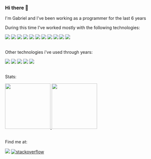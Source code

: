 ### Hi there 👋

<span>I'm Gabriel and I've been working as a programmer for the last 6 years</span>

<p>During this time I've worked mostly with the following technologies:</p>
<span>
    <img src="https://img.shields.io/badge/React-darkblue?style=for-the-badge&logo=React&logoColor=white" target="_blank"/>
    <img src="https://img.shields.io/badge/nodeJS-darkgreen?style=for-the-badge&logo=node.js&logoColor=white" target="_blank"/>
    <img src="https://img.shields.io/badge/Typescript-blue?style=for-the-badge&logo=Typescript&logoColor=white" target="_blank"/>
    <img src="https://img.shields.io/badge/NESTjs-red?style=for-the-badge&logo=nestjs&logoColor=white" target="_blank"/>
    <img src="https://img.shields.io/badge/docker-black?style=for-the-badge&logo=docker&logoColor=white" target="_blank"/>
    <img src="https://img.shields.io/badge/-ElasticSearch-005571?style=for-the-badge&logo=elasticsearch" target="_blank"/>
    <img src="https://img.shields.io/badge/Rabbitmq-FF6600?style=for-the-badge&logo=rabbitmq&logoColor=white" target="_blank"/>
    <img src="https://img.shields.io/badge/rxjs-%23B7178C.svg?style=for-the-badge&logo=reactivex&logoColor=white" target="_blank"/>
    <img src="https://img.shields.io/badge/redux-purple?style=for-the-badge&logo=redux&logoColor=black" target="_blank"/>
    <img src="https://img.shields.io/badge/jenkins-%232C5263.svg?style=for-the-badge&logo=jenkins&logoColor=white" target="_blank"/>
    <img src="https://img.shields.io/badge/react%20native-darkblue?style=for-the-badge&logo=react&logoColor=white" target="_blank"/>
</span></br></br>

<p>Other technologies i've used through years:</p>
<span>
    <img src="https://img.shields.io/badge/webpack-turquoise?style=for-the-badge&logo=webpack&logoColor=white" />
    <img src="https://img.shields.io/badge/vue-green?style=for-the-badge&logo=vue.js&logoColor=white" target="_blank"/>
    <img src="https://img.shields.io/badge/p5.js-ED225D?style=for-the-badge&logo=p5.js&logoColor=FFFFFF" target="_blank"/>
    <img src="https://img.shields.io/badge/C++-black?style=for-the-badge&logo=Cplusplus&logoColor=white" target="_blank"/>
    <img src="https://img.shields.io/badge/nginx-%23009639.svg?style=for-the-badge&logo=nginx&logoColor=white"/>
</span></br></br>


<p>Stats:</p>
<a href="https://stackoverflow.com/users/11374183/kakiz">
<img height="150" src="https://stackoverflow-card.vercel.app/?userID=11374183&theme=stackoverflow-dark"/>
</a>

<picture>
<source
  height="150"
  srcset="https://github-readme-stats.vercel.app/api?username=byttar&show_icons=true&theme=dark&count_private=true"
  media="(prefers-color-scheme: dark)"
/>
<source
  srcset="https://github-readme-stats.vercel.app/api?username=byttar&show_icons=true&count_private=true"
  media="(prefers-color-scheme: light), (prefers-color-scheme: no-preference)"
/>
<img height="150" src="https://github-readme-stats.vercel.app/api?username=byttar&show_icons=true&count_private=true" />
</picture>
</br>
</br>

<span>Find me at:</span>
<div>
    <a href="https://br.linkedin.com/in/gabriel-nadaleti"><img src="https://img.shields.io/badge/linkedin-blue?style=for-the-badge&logo=linkedin&logoColor=white" target="_blank"></a>
    <a href="https://stackoverflow.com/users/11374183/kakiz"><img src="https://img.shields.io/badge/stack%20overflow-ef8236?style=for-the-badge&logo=stackoverflow&logoColor=white" alt="stackoverflow"/></a>
</div>
